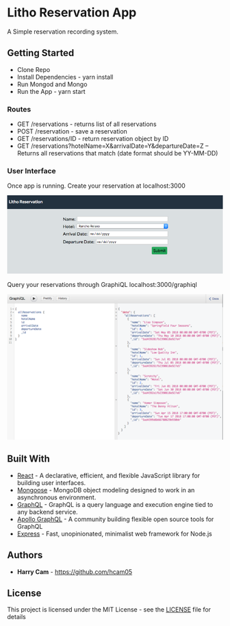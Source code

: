 # Litho Reservation App

A Simple reservation recording system.

## Getting Started

* Clone Repo
* Install Dependencies - yarn install
* Run Mongod and Mongo
* Run the App - yarn start

### Routes 

* GET /reservations - returns list of all reservations
* POST /reservation - save a reservation
* GET /reservations/ID - return reservation object by ID
* GET /reservations?hotelName=X&arrivalDate=Y&departureDate=Z – Returns all reservations that match (date format should be YY-MM-DD)

### User Interface

Once app is running. Create your reservation at localhost:3000

![ui](/screenshots/ui.png)

Query your reservations through GraphiQL localhost:3000/graphiql

![graphiql](/screenshots/graphiql.png)

## Built With

* [React](https://github.com/facebook/React) - A declarative, efficient, and flexible JavaScript library for building user interfaces. 
* [Mongoose](https://github.com/Automattic/mongoose) - MongoDB object modeling designed to work in an asynchronous environment. 
* [GraphQL](https://github.com/facebook/graphql) - GraphQL is a query language and execution engine tied to any backend service.
* [Apollo GraphQL](https://github.com/apollographql) - A community building flexible open source tools for GraphQL
* [Express](https://expressjs.com/) - Fast, unopinionated, minimalist web framework for Node.js

## Authors

* **Harry Cam** - https://github.com/hcam05

## License

This project is licensed under the MIT License - see the [LICENSE](https://github.com/hcam05/litho/blob/master/LICENSE) file for details
